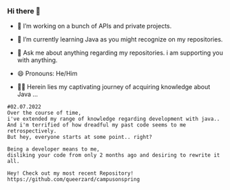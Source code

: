 ### Hi there 👋

- 🔭 I’m working on a bunch of APIs and private projects.
- 🌱 I’m currently learning Java as you might recognize on my repositories.
- 💬 Ask me about anything regarding my repositories. i am supporting you with anything.
- 😄 Pronouns: He/Him


- 🧙‍♂️ Herein lies my captivating journey of acquiring knowledge about Java ...

```
#02.07.2022
Over the course of time, 
i've extended my range of knowledge regarding development with java..
And i'm terrified of how dreadful my past code seems to me retrospectively.
But hey, everyone starts at some point.. right?

Being a developer means to me, 
disliking your code from only 2 months ago and desiring to rewrite it all.

Hey! Check out my most recent Repository!
https://github.com/queerzard/campusonspring
